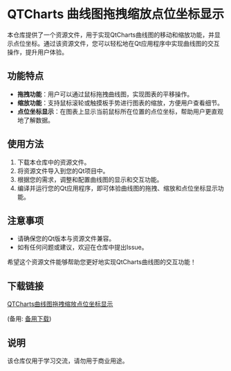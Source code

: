 # QTCharts 曲线图拖拽缩放点位坐标显示

本仓库提供了一个资源文件，用于实现QtCharts曲线图的移动和缩放功能，并显示点位坐标。通过该资源文件，您可以轻松地在Qt应用程序中实现曲线图的交互操作，提升用户体验。

## 功能特点

- **拖拽功能**：用户可以通过鼠标拖拽曲线图，实现图表的平移操作。
- **缩放功能**：支持鼠标滚轮或触摸板手势进行图表的缩放，方便用户查看细节。
- **点位坐标显示**：在图表上显示当前鼠标所在位置的点位坐标，帮助用户更直观地了解数据。

## 使用方法

1. 下载本仓库中的资源文件。
2. 将资源文件导入到您的Qt项目中。
3. 根据您的需求，调整和配置曲线图的显示和交互功能。
4. 编译并运行您的Qt应用程序，即可体验曲线图的拖拽、缩放和点位坐标显示功能。

## 注意事项

- 请确保您的Qt版本与资源文件兼容。
- 如有任何问题或建议，欢迎在仓库中提出Issue。

希望这个资源文件能够帮助您更好地实现QtCharts曲线图的交互功能！

## 下载链接
[QTCharts曲线图拖拽缩放点位坐标显示](https://pan.quark.cn/s/465f4de1ed07) 

(备用: [备用下载](https://pan.baidu.com/s/1CCjY_u3pynG3RVpu79ZAeQ?pwd=xe9e))

## 说明

该仓库仅用于学习交流，请勿用于商业用途。
